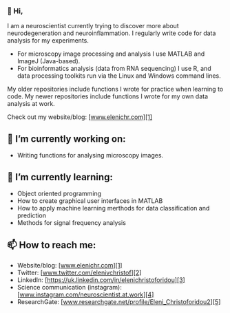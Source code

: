 ### 👋 Hi,

I am a neuroscientist currently trying to discover more about neurodegeneration and neuroinflammation. I regularly write code for data analysis for my experiments.

- For microscopy image processing and analysis I use MATLAB and ImageJ (Java-based).
- For bioinformatics analysis (data from RNA sequencing) I use R, and data processing toolkits run via the Linux and Windows command lines.

My older repositories include functions I wrote for practice when learning to code. My newer repositories include functions I wrote for my own data analysis at work.

Check out my website/blog: [www.elenichr.com][1]

## 🔭 I’m currently working on:

- Writing functions for analysing microscopy images.

## 🌱 I’m currently learning:

- Object oriented programming
- How to create graphical user interfaces in MATLAB
- How to apply machine learning merthods for data classification and prediction
- Methods for signal frequency analysis

## 📫 How to reach me:

- Website/blog: [www.elenichr.com][1]
- Twitter: [www.twitter.com/elenivchristof][2]
- LinkedIn: [https://uk.linkedin.com/in/elenichristoforidou][3]
- Science communication (instagram): [www.instagram.com/neuroscientist.at.work][4]
- ResearchGate: [www.researchgate.net/profile/Eleni_Christoforidou2][5]

[1]: www.elenichr.com
[2]: www.twitter.com/elenivchristof
[3]: https://uk.linkedin.com/in/elenichristoforidou
[4]: www.instagram.com/neuroscientist.at.work
[5]: www.researchgate.net/profile/Eleni_Christoforidou2
